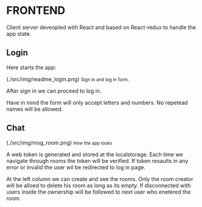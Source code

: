 # FRONTEND

Client server deveopled with React and based on React-redux to handle the app state.

## Login

Here starts the app:

(./src/img/readme_login.png)
<small>Sign in and log in form.</small>

After sign in we can proceed to log in.

Have in mind the form will only accept letters and numbers. No repetead names will be allowed.

## Chat

(./src/img/msg_room.png)
<small>How the app looks</small>

A web token is generated and stored at the localstorage. Each time we navigate through rooms the token will be verified.
If token resaults in any error or invalid the user wil be redirected to log in page.

At the left column we can create and see the rooms.
Only the room creator will be alloed to delete his room as long as its empty. If disconnected with users inside
the ownership will be followed to next user who enetered the room.

